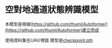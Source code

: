 # 空對地通道狀態辨識模型

本模型是根據[https://github.com/thuml/Autoformer](https://github.com/thuml/Autoformer)建立而成

使用資料集在UAV/裡面
模型是[checkpoint.pth](https://drive.google.com/file/d/1yDZ4529g7bhvd-6-3_j-C_xRaVyxQP8i/view?usp=sharing)

